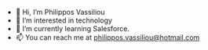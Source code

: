 - 👋 Hi, I’m Philippos Vassiliou
- 👀 I’m interested in technology
- 🌱 I’m currently learning Salesforce.
- 📫 You can reach me at philippos.vassiliou@hotmail.com

<!---
PhilipposVassil/PhilipposVassil is a ✨ special ✨ repository because its `README.md` (this file) appears on your GitHub profile.
You can click the Preview link to take a look at your changes.
--->
